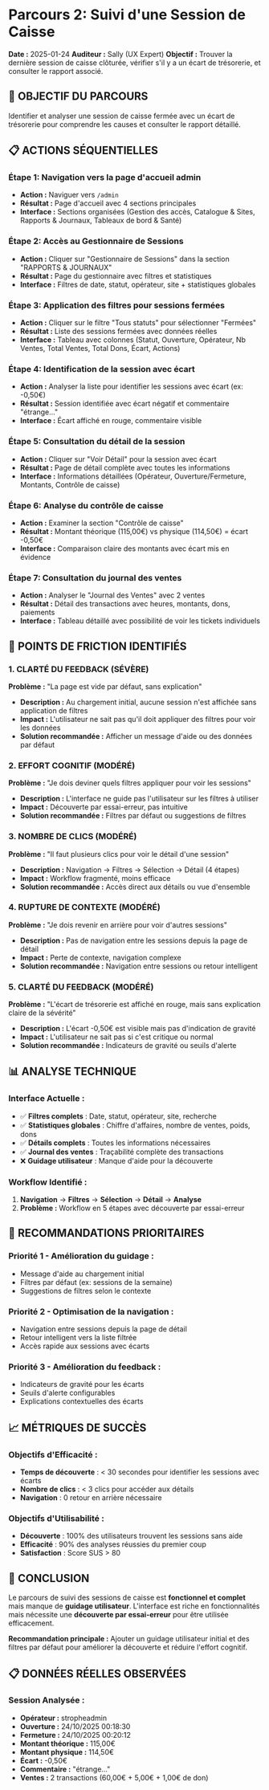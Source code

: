 # Parcours 2: Suivi d'une Session de Caisse

**Date :** 2025-01-24
**Auditeur :** Sally (UX Expert)
**Objectif :** Trouver la dernière session de caisse clôturée, vérifier s'il y a un écart de trésorerie, et consulter le rapport associé.

## 🎯 **OBJECTIF DU PARCOURS**

Identifier et analyser une session de caisse fermée avec un écart de trésorerie pour comprendre les causes et consulter le rapport détaillé.

## 📋 **ACTIONS SÉQUENTIELLES**

### **Étape 1: Navigation vers la page d'accueil admin**
- **Action :** Naviguer vers `/admin`
- **Résultat :** Page d'accueil avec 4 sections principales
- **Interface :** Sections organisées (Gestion des accès, Catalogue & Sites, Rapports & Journaux, Tableaux de bord & Santé)

### **Étape 2: Accès au Gestionnaire de Sessions**
- **Action :** Cliquer sur "Gestionnaire de Sessions" dans la section "RAPPORTS & JOURNAUX"
- **Résultat :** Page du gestionnaire avec filtres et statistiques
- **Interface :** Filtres de date, statut, opérateur, site + statistiques globales

### **Étape 3: Application des filtres pour sessions fermées**
- **Action :** Cliquer sur le filtre "Tous statuts" pour sélectionner "Fermées"
- **Résultat :** Liste des sessions fermées avec données réelles
- **Interface :** Tableau avec colonnes (Statut, Ouverture, Opérateur, Nb Ventes, Total Ventes, Total Dons, Écart, Actions)

### **Étape 4: Identification de la session avec écart**
- **Action :** Analyser la liste pour identifier les sessions avec écart (ex: -0,50€)
- **Résultat :** Session identifiée avec écart négatif et commentaire "étrange..."
- **Interface :** Écart affiché en rouge, commentaire visible

### **Étape 5: Consultation du détail de la session**
- **Action :** Cliquer sur "Voir Détail" pour la session avec écart
- **Résultat :** Page de détail complète avec toutes les informations
- **Interface :** Informations détaillées (Opérateur, Ouverture/Fermeture, Montants, Contrôle de caisse)

### **Étape 6: Analyse du contrôle de caisse**
- **Action :** Examiner la section "Contrôle de caisse"
- **Résultat :** Montant théorique (115,00€) vs physique (114,50€) = écart -0,50€
- **Interface :** Comparaison claire des montants avec écart mis en évidence

### **Étape 7: Consultation du journal des ventes**
- **Action :** Analyser le "Journal des Ventes" avec 2 ventes
- **Résultat :** Détail des transactions avec heures, montants, dons, paiements
- **Interface :** Tableau détaillé avec possibilité de voir les tickets individuels

## 🚨 **POINTS DE FRICTION IDENTIFIÉS**

### **1. CLARTÉ DU FEEDBACK (SÉVÈRE)**
**Problème :** "La page est vide par défaut, sans explication"
- **Description :** Au chargement initial, aucune session n'est affichée sans application de filtres
- **Impact :** L'utilisateur ne sait pas qu'il doit appliquer des filtres pour voir les données
- **Solution recommandée :** Afficher un message d'aide ou des données par défaut

### **2. EFFORT COGNITIF (MODÉRÉ)**
**Problème :** "Je dois deviner quels filtres appliquer pour voir les sessions"
- **Description :** L'interface ne guide pas l'utilisateur sur les filtres à utiliser
- **Impact :** Découverte par essai-erreur, pas intuitive
- **Solution recommandée :** Filtres par défaut ou suggestions de filtres

### **3. NOMBRE DE CLICS (MODÉRÉ)**
**Problème :** "Il faut plusieurs clics pour voir le détail d'une session"
- **Description :** Navigation → Filtres → Sélection → Détail (4 étapes)
- **Impact :** Workflow fragmenté, moins efficace
- **Solution recommandée :** Accès direct aux détails ou vue d'ensemble

### **4. RUPTURE DE CONTEXTE (MODÉRÉ)**
**Problème :** "Je dois revenir en arrière pour voir d'autres sessions"
- **Description :** Pas de navigation entre les sessions depuis la page de détail
- **Impact :** Perte de contexte, navigation complexe
- **Solution recommandée :** Navigation entre sessions ou retour intelligent

### **5. CLARTÉ DU FEEDBACK (MODÉRÉ)**
**Problème :** "L'écart de trésorerie est affiché en rouge, mais sans explication claire de la sévérité"
- **Description :** L'écart -0,50€ est visible mais pas d'indication de gravité
- **Impact :** L'utilisateur ne sait pas si c'est critique ou normal
- **Solution recommandée :** Indicateurs de gravité ou seuils d'alerte

## 📊 **ANALYSE TECHNIQUE**

### **Interface Actuelle :**
- ✅ **Filtres complets** : Date, statut, opérateur, site, recherche
- ✅ **Statistiques globales** : Chiffre d'affaires, nombre de ventes, poids, dons
- ✅ **Détails complets** : Toutes les informations nécessaires
- ✅ **Journal des ventes** : Traçabilité complète des transactions
- ❌ **Guidage utilisateur** : Manque d'aide pour la découverte

### **Workflow Identifié :**
1. **Navigation** → **Filtres** → **Sélection** → **Détail** → **Analyse**
2. **Problème :** Workflow en 5 étapes avec découverte par essai-erreur

## 🎯 **RECOMMANDATIONS PRIORITAIRES**

### **Priorité 1 - Amélioration du guidage :**
- Message d'aide au chargement initial
- Filtres par défaut (ex: sessions de la semaine)
- Suggestions de filtres selon le contexte

### **Priorité 2 - Optimisation de la navigation :**
- Navigation entre sessions depuis la page de détail
- Retour intelligent vers la liste filtrée
- Accès rapide aux sessions avec écarts

### **Priorité 3 - Amélioration du feedback :**
- Indicateurs de gravité pour les écarts
- Seuils d'alerte configurables
- Explications contextuelles des écarts

## 📈 **MÉTRIQUES DE SUCCÈS**

### **Objectifs d'Efficacité :**
- **Temps de découverte** : < 30 secondes pour identifier les sessions avec écarts
- **Nombre de clics** : < 3 clics pour accéder aux détails
- **Navigation** : 0 retour en arrière nécessaire

### **Objectifs d'Utilisabilité :**
- **Découverte** : 100% des utilisateurs trouvent les sessions sans aide
- **Efficacité** : 90% des analyses réussies du premier coup
- **Satisfaction** : Score SUS > 80

## 🚀 **CONCLUSION**

Le parcours de suivi des sessions de caisse est **fonctionnel et complet** mais manque de **guidage utilisateur**. L'interface est riche en fonctionnalités mais nécessite une **découverte par essai-erreur** pour être utilisée efficacement.

**Recommandation principale :** Ajouter un guidage utilisateur initial et des filtres par défaut pour améliorer la découverte et réduire l'effort cognitif.

## 📋 **DONNÉES RÉELLES OBSERVÉES**

### **Session Analysée :**
- **Opérateur :** stropheadmin
- **Ouverture :** 24/10/2025 00:18:30
- **Fermeture :** 24/10/2025 00:20:12
- **Montant théorique :** 115,00€
- **Montant physique :** 114,50€
- **Écart :** -0,50€
- **Commentaire :** "étrange..."
- **Ventes :** 2 transactions (60,00€ + 5,00€ + 1,00€ de don)